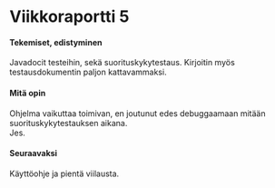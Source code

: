 # Viikkoraportti 5

#### Tekemiset, edistyminen

Javadocit testeihin, sekä suorituskykytestaus. Kirjoitin myös testausdokumentin paljon kattavammaksi.

#### Mitä opin

Ohjelma vaikuttaa toimivan, en joutunut edes debuggaamaan mitään suorituskykytestauksen aikana.  
Jes.

#### Seuraavaksi

Käyttöohje ja pientä viilausta.
